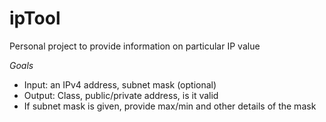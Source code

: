 # ipTool
Personal project to provide information on particular IP value

*Goals*
- Input: an IPv4 address, subnet mask (optional)
- Output: Class, public/private address, is it valid
- If subnet mask is given, provide max/min and other details of the mask
